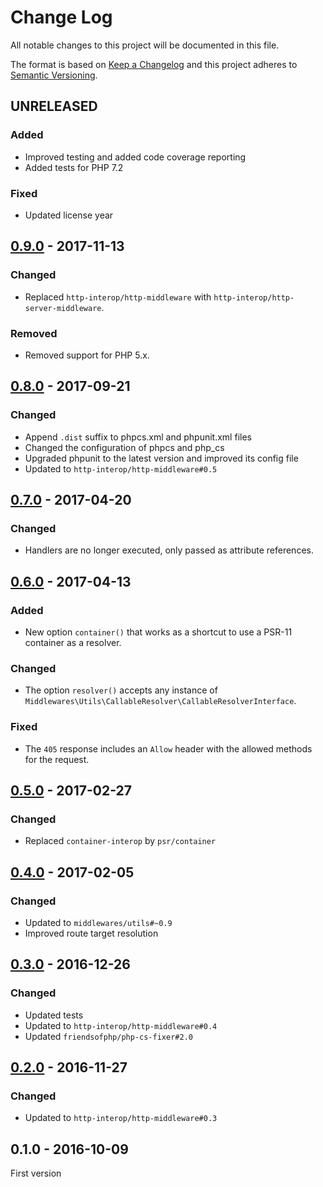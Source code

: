 # Change Log

All notable changes to this project will be documented in this file.

The format is based on [Keep a Changelog](http://keepachangelog.com/) 
and this project adheres to [Semantic Versioning](http://semver.org/).

## UNRELEASED

### Added

- Improved testing and added code coverage reporting
- Added tests for PHP 7.2

### Fixed

- Updated license year

## [0.9.0] - 2017-11-13

### Changed

- Replaced `http-interop/http-middleware` with  `http-interop/http-server-middleware`.

### Removed

- Removed support for PHP 5.x.

## [0.8.0] - 2017-09-21

### Changed

- Append `.dist` suffix to phpcs.xml and phpunit.xml files
- Changed the configuration of phpcs and php_cs
- Upgraded phpunit to the latest version and improved its config file
- Updated to `http-interop/http-middleware#0.5`

## [0.7.0] - 2017-04-20

### Changed

- Handlers are no longer executed, only passed as attribute references.

## [0.6.0] - 2017-04-13

### Added

- New option `container()` that works as a shortcut to use a PSR-11 container as a resolver.

### Changed

- The option `resolver()` accepts any instance of `Middlewares\Utils\CallableResolver\CallableResolverInterface`.

### Fixed

- The `405` response includes an `Allow` header with the allowed methods for the request.

## [0.5.0] - 2017-02-27

### Changed

- Replaced `container-interop` by `psr/container`

## [0.4.0] - 2017-02-05

### Changed

- Updated to `middlewares/utils#~0.9`
- Improved route target resolution

## [0.3.0] - 2016-12-26

### Changed

- Updated tests
- Updated to `http-interop/http-middleware#0.4`
- Updated `friendsofphp/php-cs-fixer#2.0`

## [0.2.0] - 2016-11-27

### Changed

- Updated to `http-interop/http-middleware#0.3`

## 0.1.0 - 2016-10-09

First version

[0.9.0]: https://github.com/middlewares/fast-route/compare/v0.8.0...v0.9.0
[0.8.0]: https://github.com/middlewares/fast-route/compare/v0.7.0...v0.8.0
[0.7.0]: https://github.com/middlewares/fast-route/compare/v0.6.0...v0.7.0
[0.6.0]: https://github.com/middlewares/fast-route/compare/v0.5.0...v0.6.0
[0.5.0]: https://github.com/middlewares/fast-route/compare/v0.4.0...v0.5.0
[0.4.0]: https://github.com/middlewares/fast-route/compare/v0.3.0...v0.4.0
[0.3.0]: https://github.com/middlewares/fast-route/compare/v0.2.0...v0.3.0
[0.2.0]: https://github.com/middlewares/fast-route/compare/v0.1.0...v0.2.0
